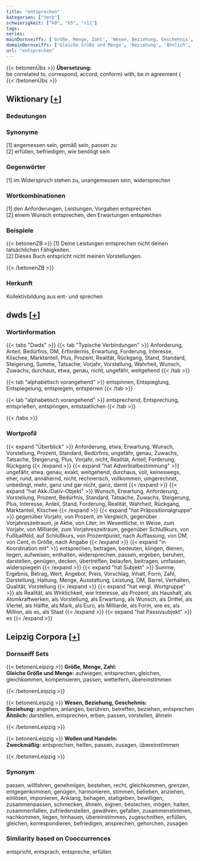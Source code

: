 ```yaml
---
title: "entsprechen"
kategorien: ["Verb"]
schwierigkeit: ["k0", "h5", "r11"]
tags:
series:
mainDornseiffs: ['Größe, Menge, Zahl', 'Wesen, Beziehung, Geschehnis', 'Wollen und Handeln']
domainDornseiffs: ['Gleiche Größe und Menge', 'Beziehung', 'Ähnlich', 'Zweckmäßig']
url: "entsprechen"
---
```


{{< betonenÜbs >}}
**Übersetzung:**  
be correlated to, correspond, accord, conform) with, be in agreement (  
{{< /betonenÜbs >}}

## Wiktionary [[+](https://de.wiktionary.org/wiki/entsprechen)]

### Bedeutungen

### Synonyme
[1] angemessen sein, gemäß sein, passen zu  
[2] erfüllen, befriedigen, wie benötigt sein  

### Gegenwörter
[1] im Widerspruch stehen zu, unangemessen sein,  widersprechen  

### Wortkombinationen
[1] den Anforderungen, Leistungen, Vorgaben entsprechen  
[2] einem Wunsch entsprechen, den Erwartungen entsprechen  

### Beispiele
{{< betonenZB >}}
[1] Deine Leistungen entsprechen nicht deinen tatsächlichen Fähigkeiten.  
[2] Dieses Buch entspricht nicht meinen Vorstellungen.  

{{< /betonenZB >}}
### Herkunft
Kollektivbildung aus ent- und sprechen  



## dwds [[+](https://www.dwds.de/wb/entsprechen)]

### Wortinformation
{{< tabs "Dwds" >}}
{{< tab "Typische Verbindungen" >}}
Anforderung, Anteil, Bedürfnis, DM, Erfordernis, Erwartung, Forderung, Interesse, Klischee, Marktanteil, Plus, Prozent, Realität, Rückgang, Stand, Standard, Steigerung, Summe, Tatsache, Vorjahr, Vorstellung, Wahrheit, Wunsch, Zuwachs, durchaus, etwa, genau, nicht, ungefähr, weitgehend
{{< /tab >}}

{{< tab "alphabetisch vorangehend" >}}
entspinnen, Entspieglung, Entspiegelung, entspiegeln, entsperren
{{< /tab >}}

{{< tab "alphabetisch vorangehend" >}}
entsprechend, Entsprechung, entsprießen, entspringen, entstaatlichen
{{< /tab >}}

{{< /tabs >}}

### Wortprofil
{{< expand "Überblick" >}} Anforderung, etwa, Erwartung, Wunsch, Vorstellung, Prozent, Standard, Bedürfnis, ungefähr, genau, Zuwachs, Tatsache, Steigerung, Plus, Vorjahr, nicht, Realität, Anteil, Forderung, Rückgang {{< /expand >}}
{{< expand "hat Adverbialbestimmung" >}} ungefähr, etwa, genau, exakt, weitgehend, durchaus, voll, keineswegs, eher, rund, annähernd, nicht, rechnerisch, vollkommen, umgerechnet, unbedingt, mehr, ganz und gar nicht, ganz, damit {{< /expand >}}
{{< expand "hat Akk./Dativ-Objekt" >}} Wunsch, Erwartung, Anforderung, Vorstellung, Prozent, Bedürfnis, Standard, Tatsache, Zuwachs, Steigerung, Plus, Interesse, Anteil, Stand, Forderung, Realität, Wahrheit, Rückgang, Marktanteil, Klischee {{< /expand >}}
{{< expand "hat Präpositionalgruppe" >}} gegenüber Vorjahr, von Prozent, im Vergleich, gegenüber Vorjahreszeitraum, je Aktie, von Liter, im Wesentliche, in Weise, zum Vorjahr, von Milliarde, zum Vorjahreszeitraum, gegenüber Schlußkurs, von Fußballfeld, auf Schlußkurs, von Prozentpunkt, nach Auffassung, von DM, von Cent, in Größe, nach Angabe {{< /expand >}}
{{< expand "in Koordination mit" >}} entsprechen, betragen, bedeuten, klingen, dienen, liegen, aufweisen, enthalten, widersprechen, passen, ergeben, beruhen, darstellen, genügen, decken, übertreffen, belaufen, beitragen, umfassen, widerspiegeln {{< /expand >}}
{{< expand "hat Subjekt" >}} Summe, Ergebnis, Betrag, Wert, Angebot, Preis, Vorschlag, Inhalt, Form, Zahl, Darstellung, Haltung, Menge, Ausstattung, Leistung, DM, Barrel, Verhalten, Qualität, Vorstellung {{< /expand >}}
{{< expand "hat vergl. Wortgruppe" >}} als Realität, als Wirklichkeit, wie Interesse, als Prozent, als Haushalt, als Atomkraftwerken, als Vorstellung, als Erwartung, als Wunsch, als Drittel, als Viertel, als Hälfte, als Mark, als Euro, als Milliarde, als Form, wie es, als Million, als es, als Staat {{< /expand >}}
{{< expand "hat Passivsubjekt" >}} es {{< /expand >}}

## Leipzig Corpora [[+](https://corpora.uni-leipzig.de/en/res?word=entsprechen&corpusId=deu_newscrawl-public_2018)]

### Dornseiff Sets
{{< betonenLeipzig >}}
**Größe, Menge, Zahl:**  
**Gleiche Größe und Menge:** aufwiegen, entsprechen, gleichen, gleichkommen, kompensieren, passen, wetteifern, übereinstimmen  

{{< /betonenLeipzig >}}


{{< betonenLeipzig >}}
**Wesen, Beziehung, Geschehnis:**  
**Beziehung:** angehen, anlangen, berühren, betreffen, beziehen, entsprechen  
**Ähnlich:** darstellen, entsprechen, erben, passen, vorstellen, ähneln  

{{< /betonenLeipzig >}}


{{< betonenLeipzig >}}
**Wollen und Handeln:**  
**Zweckmäßig:** entsprechen, helfen, passen, zusagen, übereinstimmen  

{{< /betonenLeipzig >}}

### Synonym
passen, willfahren, genehmigen, bestehen, recht, gleichkommen, grenzen, entgegenkommen, genügen, harmonieren, stimmen, belieben, anziehen, einlösen, imponieren, Anklang, behagen, stattgeben, bewilligen, zusammenpassen, schmecken, ähneln, eignen, bestechen, mögen, halten, zusammenfallen, zufriedenstellen, gewähren, gefallen, zusammenstimmen, nachkommen, liegen, hinhauen, übereinstimmen, zugeschnitten, erfüllen, gleichen, korrespondieren, befriedigen, ansprechen, gehorchen, zusagen


### Similarity based on Cooccurrences
entspricht, entsprach, entspreche, erfüllen

